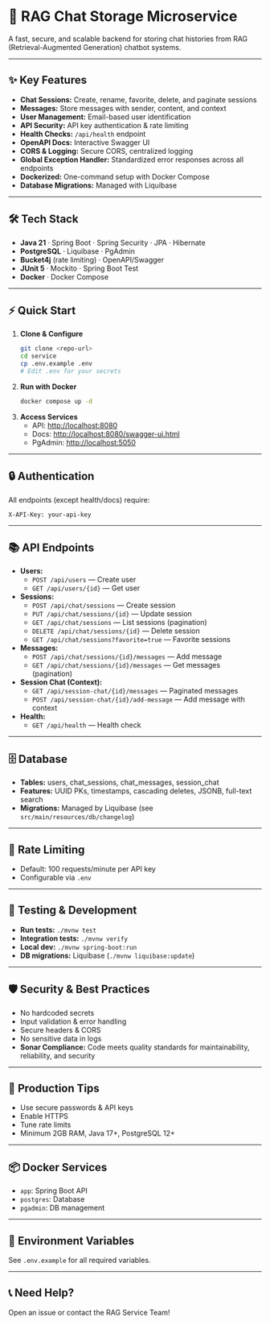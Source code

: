 # 🚀 RAG Chat Storage Microservice

A fast, secure, and scalable backend for storing chat histories from RAG (Retrieval-Augmented Generation) chatbot systems.

---

## ✨ Key Features
- **Chat Sessions:** Create, rename, favorite, delete, and paginate sessions
- **Messages:** Store messages with sender, content, and context
- **User Management:** Email-based user identification
- **API Security:** API key authentication & rate limiting
- **Health Checks:** `/api/health` endpoint
- **OpenAPI Docs:** Interactive Swagger UI
- **CORS & Logging:** Secure CORS, centralized logging
- **Global Exception Handler:** Standardized error responses across all endpoints
- **Dockerized:** One-command setup with Docker Compose
- **Database Migrations:** Managed with Liquibase

---

## 🛠️ Tech Stack
- **Java 21** · Spring Boot · Spring Security · JPA · Hibernate
- **PostgreSQL** · Liquibase · PgAdmin
- **Bucket4j** (rate limiting) · OpenAPI/Swagger
- **JUnit 5** · Mockito · Spring Boot Test
- **Docker** · Docker Compose

---

## ⚡ Quick Start
1. **Clone & Configure**
   ```bash
   git clone <repo-url>
   cd service
   cp .env.example .env
   # Edit .env for your secrets
   ```
2. **Run with Docker**
   ```bash
   docker compose up -d
   ```
3. **Access Services**
   - API: [http://localhost:8080](http://localhost:8080)
   - Docs: [http://localhost:8080/swagger-ui.html](http://localhost:8080/swagger-ui.html)
   - PgAdmin: [http://localhost:5050](http://localhost:5050)

---

## 🔒 Authentication
All endpoints (except health/docs) require:
```
X-API-Key: your-api-key
```

---

## 📚 API Endpoints
- **Users:**
  - `POST /api/users` — Create user
  - `GET /api/users/{id}` — Get user
- **Sessions:**
  - `POST /api/chat/sessions` — Create session
  - `PUT /api/chat/sessions/{id}` — Update session
  - `GET /api/chat/sessions` — List sessions (pagination)
  - `DELETE /api/chat/sessions/{id}` — Delete session
  - `GET /api/chat/sessions?favorite=true` — Favorite sessions
- **Messages:**
  - `POST /api/chat/sessions/{id}/messages` — Add message
  - `GET /api/chat/sessions/{id}/messages` — Get messages (pagination)
- **Session Chat (Context):**
  - `GET /api/session-chat/{id}/messages` — Paginated messages
  - `POST /api/session-chat/{id}/add-message` — Add message with context
- **Health:**
  - `GET /api/health` — Health check

---

## 🗄️ Database
- **Tables:** users, chat_sessions, chat_messages, session_chat
- **Features:** UUID PKs, timestamps, cascading deletes, JSONB, full-text search
- **Migrations:** Managed by Liquibase (see `src/main/resources/db/changelog`)

---

## 🚦 Rate Limiting
- Default: 100 requests/minute per API key
- Configurable via `.env`

---

## 🧪 Testing & Development
- **Run tests:** `./mvnw test`
- **Integration tests:** `./mvnw verify`
- **Local dev:** `./mvnw spring-boot:run`
- **DB migrations:** Liquibase (`./mvnw liquibase:update`)

---

## 🛡️ Security & Best Practices
- No hardcoded secrets
- Input validation & error handling
- Secure headers & CORS
- No sensitive data in logs
- **Sonar Compliance:** Code meets quality standards for maintainability, reliability, and security

---

## 🏁 Production Tips
- Use secure passwords & API keys
- Enable HTTPS
- Tune rate limits
- Minimum 2GB RAM, Java 17+, PostgreSQL 12+

---

## 📦 Docker Services
- `app`: Spring Boot API
- `postgres`: Database
- `pgadmin`: DB management

---

## 📄 Environment Variables
See `.env.example` for all required variables.

---

## 📞 Need Help?
Open an issue or contact the RAG Service Team!
